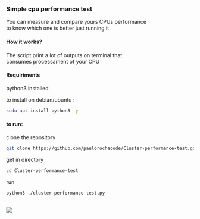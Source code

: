 <h3>Simple cpu performance test</h3>

<a>You can measure and compare yours CPUs performance</br>
to know which one is better just running it</a></br>

<h4>How it works?</h4>
<a>The script print a lot of outputs on terminal that</br> 
consumes processament of your CPU</a></br>

<h4>Requiriments</h4>

<a> python3 installed </br>

to install on debian/ubuntu :</a>

```bash
sudo apt install python3 -y
```
<h4>to run:</h4>

<a>clone the repository</a>

```bash
git clone https://github.com/paulorochacode/Cluster-performance-test.git
```

<a>get in directory</a>
```bash
cd Cluster-performance-test
```

<a>run</a>
```bash
python3 ./cluster-performance-test.py
```
</br>

<img src="https://raw.githubusercontent.com/paulorochacode/Cluster-performance-test/main/imgs/perf-test-img.png">